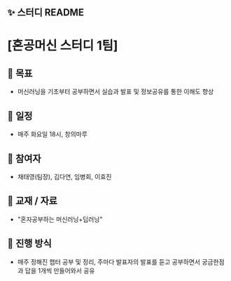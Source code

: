 ## ✨ 스터디 README 

# [혼공머신 스터디 1팀]

## 📌 목표
- 머신러닝을 기초부터 공부하면서 실습과 발표 및 정보공유를 통한 이해도 향상

## 📅 일정
- 매주 화요일 18시, 창의마루

## 👥 참여자
- 채태영(팀장), 김다연, 임병회, 이효진

## 📖 교재 / 자료
- "혼자공부하는 머신러닝+딥러닝"

## 🚀 진행 방식
- 매주 정해진 챕터 공부 및 정리, 주마다 발표자의 발표를 듣고 공부하면서 궁금한점과 답을 1개씩 만들어와서 공유
